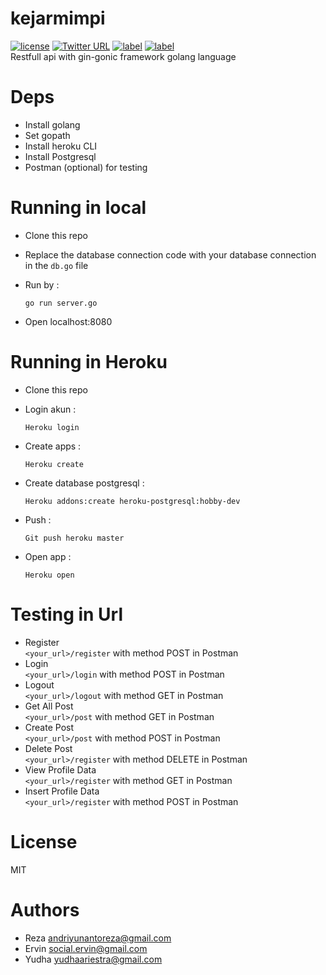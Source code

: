 # kejarmimpi    
[![license](https://img.shields.io/github/license/mashape/apistatus.svg)]()
[![Twitter URL](https://img.shields.io/twitter/url/http/shields.io.svg?style=social)]()
[![label](https://img.shields.io/github/issues-raw/badges/shields/website.svg)]()
[![label](https://img.shields.io/github/issues-raw/badges/shields/website.svg)]()  
Restfull api with gin-gonic framework golang language

# Deps
* Install golang
* Set gopath
* Install heroku CLI
* Install Postgresql
* Postman (optional) for testing

# Running in local
* Clone this repo
* Replace the database connection code with your database connection in the `db.go` file
* Run by : 
    
      go run server.go

* Open localhost:8080

# Running in Heroku
* Clone this repo
* Login akun : 

      Heroku login

* Create apps : 

      Heroku create

* Create database postgresql : 

      Heroku addons:create heroku-postgresql:hobby-dev

* Push : 

      Git push heroku master

* Open app : 

      Heroku open

# Testing in Url
* Register  
`<your_url>/register` with method POST in Postman
* Login  
`<your_url>/login` with method POST in Postman
* Logout  
`<your_url>/logout` with method GET in Postman
* Get All Post  
`<your_url>/post` with method GET in Postman
* Create Post  
`<your_url>/post` with method POST in Postman
* Delete Post  
`<your_url>/register` with method DELETE in Postman
* View Profile Data  
`<your_url>/register` with method GET in Postman
* Insert Profile Data  
`<your_url>/register` with method POST in Postman

# License
MIT

# Authors
* Reza andriyunantoreza@gmail.com
* Ervin social.ervin@gmail.com
* Yudha yudhaariestra@gmail.com


